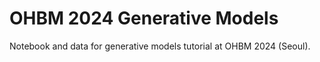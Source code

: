 # OHBM 2024 Generative Models
Notebook and data for generative models tutorial at OHBM 2024 (Seoul).
